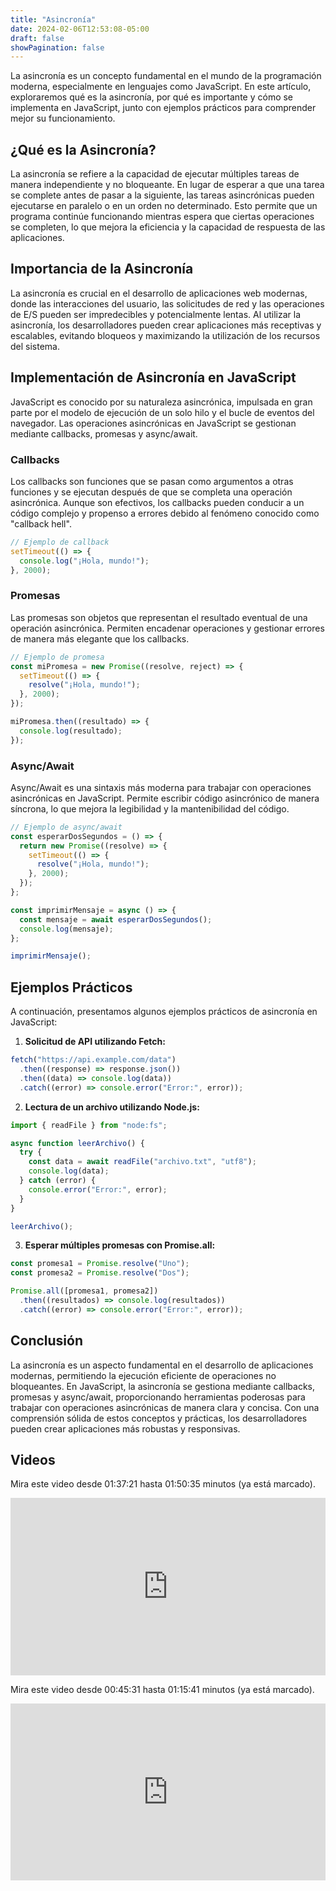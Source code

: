```yaml
---
title: "Asincronía"
date: 2024-02-06T12:53:08-05:00
draft: false
showPagination: false
---
```


La asincronía es un concepto fundamental en el mundo de la programación moderna, especialmente en lenguajes como JavaScript. En este artículo, exploraremos qué es la asincronía, por qué es importante y cómo se implementa en JavaScript, junto con ejemplos prácticos para comprender mejor su funcionamiento.

## ¿Qué es la Asincronía?

La asincronía se refiere a la capacidad de ejecutar múltiples tareas de manera independiente y no bloqueante. En lugar de esperar a que una tarea se complete antes de pasar a la siguiente, las tareas asincrónicas pueden ejecutarse en paralelo o en un orden no determinado. Esto permite que un programa continúe funcionando mientras espera que ciertas operaciones se completen, lo que mejora la eficiencia y la capacidad de respuesta de las aplicaciones.

## Importancia de la Asincronía

La asincronía es crucial en el desarrollo de aplicaciones web modernas, donde las interacciones del usuario, las solicitudes de red y las operaciones de E/S pueden ser impredecibles y potencialmente lentas. Al utilizar la asincronía, los desarrolladores pueden crear aplicaciones más receptivas y escalables, evitando bloqueos y maximizando la utilización de los recursos del sistema.

## Implementación de Asincronía en JavaScript

JavaScript es conocido por su naturaleza asincrónica, impulsada en gran parte por el modelo de ejecución de un solo hilo y el bucle de eventos del navegador. Las operaciones asincrónicas en JavaScript se gestionan mediante callbacks, promesas y async/await.

### Callbacks

Los callbacks son funciones que se pasan como argumentos a otras funciones y se ejecutan después de que se completa una operación asincrónica. Aunque son efectivos, los callbacks pueden conducir a un código complejo y propenso a errores debido al fenómeno conocido como "callback hell".

```javascript
// Ejemplo de callback
setTimeout(() => {
  console.log("¡Hola, mundo!");
}, 2000);
```

### Promesas

Las promesas son objetos que representan el resultado eventual de una operación asincrónica. Permiten encadenar operaciones y gestionar errores de manera más elegante que los callbacks.

```javascript
// Ejemplo de promesa
const miPromesa = new Promise((resolve, reject) => {
  setTimeout(() => {
    resolve("¡Hola, mundo!");
  }, 2000);
});

miPromesa.then((resultado) => {
  console.log(resultado);
});
```

### Async/Await

Async/Await es una sintaxis más moderna para trabajar con operaciones asincrónicas en JavaScript. Permite escribir código asincrónico de manera síncrona, lo que mejora la legibilidad y la mantenibilidad del código.

```javascript
// Ejemplo de async/await
const esperarDosSegundos = () => {
  return new Promise((resolve) => {
    setTimeout(() => {
      resolve("¡Hola, mundo!");
    }, 2000);
  });
};

const imprimirMensaje = async () => {
  const mensaje = await esperarDosSegundos();
  console.log(mensaje);
};

imprimirMensaje();
```

## Ejemplos Prácticos

A continuación, presentamos algunos ejemplos prácticos de asincronía en JavaScript:

1. **Solicitud de API utilizando Fetch:**

```javascript
fetch("https://api.example.com/data")
  .then((response) => response.json())
  .then((data) => console.log(data))
  .catch((error) => console.error("Error:", error));
```

2. **Lectura de un archivo utilizando Node.js:**

```javascript
import { readFile } from "node:fs";

async function leerArchivo() {
  try {
    const data = await readFile("archivo.txt", "utf8");
    console.log(data);
  } catch (error) {
    console.error("Error:", error);
  }
}

leerArchivo();
```

3. **Esperar múltiples promesas con Promise.all:**

```javascript
const promesa1 = Promise.resolve("Uno");
const promesa2 = Promise.resolve("Dos");

Promise.all([promesa1, promesa2])
  .then((resultados) => console.log(resultados))
  .catch((error) => console.error("Error:", error));
```

## Conclusión

La asincronía es un aspecto fundamental en el desarrollo de aplicaciones modernas, permitiendo la ejecución eficiente de operaciones no bloqueantes. En JavaScript, la asincronía se gestiona mediante callbacks, promesas y async/await, proporcionando herramientas poderosas para trabajar con operaciones asincrónicas de manera clara y concisa. Con una comprensión sólida de estos conceptos y prácticas, los desarrolladores pueden crear aplicaciones más robustas y responsivas.

## Videos

Mira este video desde 01:37:21 hasta 01:50:35 minutos (ya está marcado).

<div style="position: relative; padding-bottom: 56.25%; height: 0; overflow: hidden;">
  <iframe style="position: absolute; top: 0; left: 0; width: 100%; height: 100%; border:0;" src="https://www.youtube.com/embed/i3OdKwuBjeM?start=5841&end=6635" title="YouTube video player" frameborder="0" allow="accelerometer; autoplay; clipboard-write; encrypted-media; gyroscope; picture-in-picture; web-share" allowfullscreen></iframe>
</div>

Mira este video desde 00:45:31 hasta 01:15:41 minutos (ya está marcado).

<div style="position: relative; padding-bottom: 56.25%; height: 0; overflow: hidden;">
  <iframe style="position: absolute; top: 0; left: 0; width: 100%; height: 100%; border:0;" src="https://www.youtube.com/embed/yB4n_K7dZV8?start=2791&end=4541" title="YouTube video player" frameborder="0" allow="accelerometer; autoplay; clipboard-write; encrypted-media; gyroscope; picture-in-picture; web-share" allowfullscreen></iframe>
</div>

